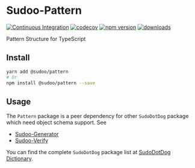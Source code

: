 # Sudoo-Pattern

[![Continuous Integration](https://github.com/SudoDotDog/Sudoo-Pattern/actions/workflows/ci.yml/badge.svg)](https://github.com/SudoDotDog/Sudoo-Pattern/actions/workflows/ci.yml)
[![codecov](https://codecov.io/gh/SudoDotDog/Sudoo-Pattern/branch/master/graph/badge.svg)](https://codecov.io/gh/SudoDotDog/Sudoo-Pattern)
[![npm version](https://badge.fury.io/js/%40sudoo%2Fpattern.svg)](https://badge.fury.io/js/%40sudoo%2Fpattern)
[![downloads](https://img.shields.io/npm/dm/@sudoo/pattern.svg)](https://www.npmjs.com/package/@sudoo/pattern)

Pattern Structure for TypeScript

## Install

```sh
yarn add @sudoo/pattern
# Or
npm install @sudoo/pattern --save
```

## Usage

The `Pattern` package is a peer dependency for other `SudoDotDog` package which need object schema support. See

-   [Sudoo-Generator](//github.com/SudoDotDog/Sudoo-Generator)
-   [Sudoo-Verify](//github.com/SudoDotDog/Sudoo-Verify)

You can find the complete `SudoDotDog` package list at [SudoDotDog Dictionary](//sudo.dog/dictionary).
